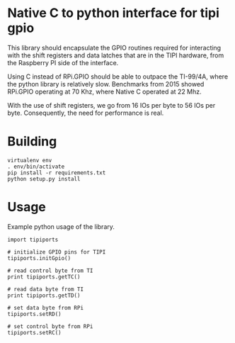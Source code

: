 
# Native C to python interface for tipi gpio

This library should encapsulate the GPIO routines required for interacting with the 
shift registers and data latches that are in the TIPI hardware, from the Raspberry PI
side of the interface. 

Using C instead of RPi.GPIO should be able to outpace the TI-99/4A, where the python
library is relatively slow. Benchmarks from 2015 showed RPi.GPIO operating at 70 Khz, 
where Native C operated at 22 Mhz. 

With the use of shift registers, we go from 16 IOs per byte to 56 IOs per byte. 
Consequently, the need for performance is real.

# Building

```
virtualenv env
. env/bin/activate
pip install -r requirements.txt
python setup.py install
```

# Usage

Example python usage of the library.

```
import tipiports

# initialize GPIO pins for TIPI
tipiports.initGpio()

# read control byte from TI
print tipiports.getTC()

# read data byte from TI
print tipiports.getTD()

# set data byte from RPi
tipiports.setRD()

# set control byte from RPi
tipiports.setRC()
```

